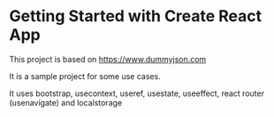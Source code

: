 # Getting Started with Create React App

This project is based on https://www.dummyjson.com

It is a sample project for some use cases.

It uses bootstrap, usecontext, useref, usestate, useeffect, react router (usenavigate) and localstorage